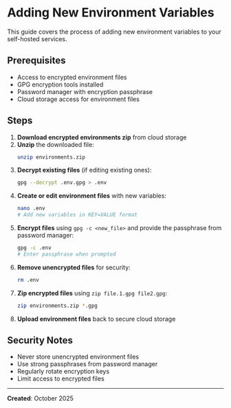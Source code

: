 # Adding New Environment Variables

This guide covers the process of adding new environment variables to your self-hosted services.

## Prerequisites

- Access to encrypted environment files
- GPG encryption tools installed
- Password manager with encryption passphrase
- Cloud storage access for environment files

## Steps

1. **Download encrypted environments zip** from cloud storage
2. **Unzip** the downloaded file:
   ```bash
   unzip environments.zip
   ```
3. **Decrypt existing files** (if editing existing ones):
   ```bash
   gpg --decrypt .env.gpg > .env
   ```
4. **Create or edit environment files** with new variables:
   ```bash
   nano .env
   # Add new variables in KEY=VALUE format
   ```
5. **Encrypt files** using `gpg -c <new_file>` and provide the passphrase from password manager:
   ```bash
   gpg -c .env
   # Enter passphrase when prompted
   ```
6. **Remove unencrypted files** for security:
   ```bash
   rm .env
   ```
7. **Zip encrypted files** using `zip file.1.gpg file2.gpg`:
   ```bash
   zip environments.zip *.gpg
   ```
8. **Upload environment files** back to secure cloud storage

## Security Notes

- Never store unencrypted environment files
- Use strong passphrases from password manager
- Regularly rotate encryption keys
- Limit access to encrypted files

---

**Created**: October 2025
